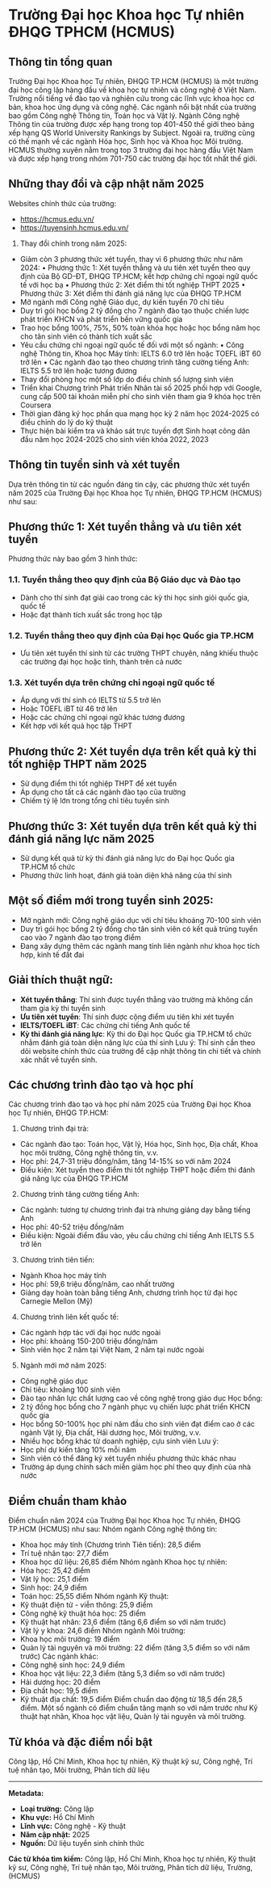 # Trường Đại học Khoa học Tự nhiên ĐHQG TPHCM (HCMUS)

## Thông tin tổng quan
Trường Đại học Khoa học Tự nhiên, ĐHQG TP.HCM (HCMUS) là một trường đại học công lập hàng đầu về khoa học tự nhiên và công nghệ ở Việt Nam. Trường nổi tiếng về đào tạo và nghiên cứu trong các lĩnh vực khoa học cơ bản, khoa học ứng dụng và công nghệ. Các ngành nổi bật nhất của trường bao gồm Công nghệ Thông tin, Toán học và Vật lý. Ngành Công nghệ Thông tin của trường được xếp hạng trong top 401-450 thế giới theo bảng xếp hạng QS World University Rankings by Subject. Ngoài ra, trường cũng có thế mạnh về các ngành Hóa học, Sinh học và Khoa học Môi trường. HCMUS thường xuyên nằm trong top 3 trường đại học hàng đầu Việt Nam và được xếp hạng trong nhóm 701-750 các trường đại học tốt nhất thế giới.

## Những thay đổi và cập nhật năm 2025
Websites chính thức của trường:
- https://hcmus.edu.vn/
- https://tuyensinh.hcmus.edu.vn/
1. Thay đổi chính trong năm 2025:
- Giảm còn 3 phương thức xét tuyển, thay vì 6 phương thức như năm 2024:
• Phương thức 1: Xét tuyển thẳng và ưu tiên xét tuyển theo quy định của Bộ GD-ĐT, ĐHQG TP.HCM; kết hợp chứng chỉ ngoại ngữ quốc tế với học bạ
• Phương thức 2: Xét điểm thi tốt nghiệp THPT 2025
• Phương thức 3: Xét điểm thi đánh giá năng lực của ĐHQG TP.HCM
- Mở ngành mới Công nghệ Giáo dục, dự kiến tuyển 70 chỉ tiêu
- Duy trì gói học bổng 2 tỷ đồng cho 7 ngành đào tạo thuộc chiến lược phát triển KHCN và phát triển bền vững quốc gia
- Trao học bổng 100%, 75%, 50% toàn khóa học hoặc học bổng năm học cho tân sinh viên có thành tích xuất sắc
- Yêu cầu chứng chỉ ngoại ngữ quốc tế đối với một số ngành:
• Công nghệ Thông tin, Khoa học Máy tính: IELTS 6.0 trở lên hoặc TOEFL iBT 60 trở lên
• Các ngành đào tạo theo chương trình tăng cường tiếng Anh: IELTS 5.5 trở lên hoặc tương đương
- Thay đổi phòng học một số lớp do điều chỉnh số lượng sinh viên
- Triển khai Chương trình Phát triển Nhân tài số 2025 phối hợp với Google, cung cấp 500 tài khoản miễn phí cho sinh viên tham gia 9 khóa học trên Coursera
- Thời gian đăng ký học phần qua mạng học kỳ 2 năm học 2024-2025 có điều chỉnh do lý do kỹ thuật
- Thực hiện bài kiểm tra và khảo sát trực tuyến đợt Sinh hoạt công dân đầu năm học 2024-2025 cho sinh viên khóa 2022, 2023

## Thông tin tuyển sinh và xét tuyển
Dựa trên thông tin từ các nguồn đáng tin cậy, các phương thức xét tuyển năm 2025 của Trường Đại học Khoa học Tự nhiên, ĐHQG TP.HCM (HCMUS) như sau:
## Phương thức 1: Xét tuyển thẳng và ưu tiên xét tuyển
Phương thức này bao gồm 3 hình thức:
### 1.1. Tuyển thẳng theo quy định của Bộ Giáo dục và Đào tạo
- Dành cho thí sinh đạt giải cao trong các kỳ thi học sinh giỏi quốc gia, quốc tế
- Hoặc đạt thành tích xuất sắc trong học tập
### 1.2. Tuyển thẳng theo quy định của Đại học Quốc gia TP.HCM
- Ưu tiên xét tuyển thí sinh từ các trường THPT chuyên, năng khiếu thuộc các trường đại học hoặc tỉnh, thành trên cả nước
### 1.3. Xét tuyển dựa trên chứng chỉ ngoại ngữ quốc tế
- Áp dụng với thí sinh có IELTS từ 5.5 trở lên
- Hoặc TOEFL iBT từ 46 trở lên
- Hoặc các chứng chỉ ngoại ngữ khác tương đương
- Kết hợp với kết quả học tập THPT
## Phương thức 2: Xét tuyển dựa trên kết quả kỳ thi tốt nghiệp THPT năm 2025
- Sử dụng điểm thi tốt nghiệp THPT để xét tuyển
- Áp dụng cho tất cả các ngành đào tạo của trường
- Chiếm tỷ lệ lớn trong tổng chỉ tiêu tuyển sinh
## Phương thức 3: Xét tuyển dựa trên kết quả kỳ thi đánh giá năng lực năm 2025
- Sử dụng kết quả từ kỳ thi đánh giá năng lực do Đại học Quốc gia TP.HCM tổ chức
- Phương thức linh hoạt, đánh giá toàn diện khả năng của thí sinh
## Một số điểm mới trong tuyển sinh 2025:
- Mở ngành mới: Công nghệ giáo dục với chỉ tiêu khoảng 70-100 sinh viên
- Duy trì gói học bổng 2 tỷ đồng cho tân sinh viên có kết quả trúng tuyển cao vào 7 ngành đào tạo trọng điểm
- Đang xây dựng thêm các ngành mang tính liên ngành như khoa học tích hợp, kinh tế đất đai
## Giải thích thuật ngữ:
- **Xét tuyển thẳng**: Thí sinh được tuyển thẳng vào trường mà không cần tham gia kỳ thi tuyển sinh
- **Ưu tiên xét tuyển**: Thí sinh được cộng điểm ưu tiên khi xét tuyển
- **IELTS/TOEFL iBT**: Các chứng chỉ tiếng Anh quốc tế
- **Kỳ thi đánh giá năng lực**: Kỳ thi do Đại học Quốc gia TP.HCM tổ chức nhằm đánh giá toàn diện năng lực của thí sinh
Lưu ý: Thí sinh cần theo dõi website chính thức của trường để cập nhật thông tin chi tiết và chính xác nhất về tuyển sinh.

## Các chương trình đào tạo và học phí
Các chương trình đào tạo và học phí năm 2025 của Trường Đại học Khoa học Tự nhiên, ĐHQG TP.HCM:
1. Chương trình đại trà:
- Các ngành đào tạo: Toán học, Vật lý, Hóa học, Sinh học, Địa chất, Khoa học môi trường, Công nghệ thông tin, v.v.
- Học phí: 24,7-31 triệu đồng/năm, tăng 14-15% so với năm 2024
- Điều kiện: Xét tuyển theo điểm thi tốt nghiệp THPT hoặc điểm thi đánh giá năng lực của ĐHQG TP.HCM
2. Chương trình tăng cường tiếng Anh:
- Các ngành: tương tự chương trình đại trà nhưng giảng dạy bằng tiếng Anh
- Học phí: 40-52 triệu đồng/năm 
- Điều kiện: Ngoài điểm đầu vào, yêu cầu chứng chỉ tiếng Anh IELTS 5.5 trở lên
3. Chương trình tiên tiến:
- Ngành Khoa học máy tính
- Học phí: 59,6 triệu đồng/năm, cao nhất trường
- Giảng dạy hoàn toàn bằng tiếng Anh, chương trình học từ đại học Carnegie Mellon (Mỹ)
4. Chương trình liên kết quốc tế:
- Các ngành hợp tác với đại học nước ngoài
- Học phí: khoảng 150-200 triệu đồng/năm
- Sinh viên học 2 năm tại Việt Nam, 2 năm tại nước ngoài
5. Ngành mới mở năm 2025:
- Công nghệ giáo dục
- Chỉ tiêu: khoảng 100 sinh viên
- Đào tạo nhân lực chất lượng cao về công nghệ trong giáo dục
Học bổng:
- 2 tỷ đồng học bổng cho 7 ngành phục vụ chiến lược phát triển KHCN quốc gia
- Học bổng 50-100% học phí năm đầu cho sinh viên đạt điểm cao ở các ngành Vật lý, Địa chất, Hải dương học, Môi trường, v.v.
- Nhiều học bổng khác từ doanh nghiệp, cựu sinh viên
Lưu ý:
- Học phí dự kiến tăng 10% mỗi năm
- Sinh viên có thể đăng ký xét tuyển nhiều phương thức khác nhau
- Trường áp dụng chính sách miễn giảm học phí theo quy định của nhà nước

## Điểm chuẩn tham khảo
Điểm chuẩn năm 2024 của Trường Đại học Khoa học Tự nhiên, ĐHQG TP.HCM (HCMUS) như sau:
Nhóm ngành Công nghệ thông tin:
- Khoa học máy tính (Chương trình Tiên tiến): 28,5 điểm
- Trí tuệ nhân tạo: 27,7 điểm
- Khoa học dữ liệu: 26,85 điểm
Nhóm ngành Khoa học tự nhiên:
- Hóa học: 25,42 điểm
- Vật lý học: 25,1 điểm
- Sinh học: 24,9 điểm
- Toán học: 25,55 điểm
Nhóm ngành Kỹ thuật:
- Kỹ thuật điện tử - viễn thông: 25,9 điểm
- Công nghệ kỹ thuật hóa học: 25 điểm
- Kỹ thuật hạt nhân: 23,6 điểm (tăng 6,6 điểm so với năm trước)
- Vật lý y khoa: 24,6 điểm
Nhóm ngành Môi trường:
- Khoa học môi trường: 19 điểm
- Quản lý tài nguyên và môi trường: 22 điểm (tăng 3,5 điểm so với năm trước)
Các ngành khác:
- Công nghệ sinh học: 24,9 điểm 
- Khoa học vật liệu: 22,3 điểm (tăng 5,3 điểm so với năm trước)
- Hải dương học: 20 điểm
- Địa chất học: 19,5 điểm
- Kỹ thuật địa chất: 19,5 điểm
Điểm chuẩn dao động từ 18,5 đến 28,5 điểm. Một số ngành có điểm chuẩn tăng mạnh so với năm trước như Kỹ thuật hạt nhân, Khoa học vật liệu, Quản lý tài nguyên và môi trường.

## Từ khóa và đặc điểm nổi bật
Công lập, Hồ Chí Minh, Khoa học tự nhiên, Kỹ thuật kỹ sư, Công nghệ, Trí tuệ nhân tạo, Môi trường, Phân tích dữ liệu

---

**Metadata:**
- **Loại trường:** Công lập
- **Khu vực:** Hồ Chí Minh
- **Lĩnh vực:** Công nghệ - Kỹ thuật
- **Năm cập nhật:** 2025
- **Nguồn:** Dữ liệu tuyển sinh chính thức

**Các từ khóa tìm kiếm:**
Công lập, Hồ Chí Minh, Khoa học tự nhiên, Kỹ thuật kỹ sư, Công nghệ, Trí tuệ nhân tạo, Môi trường, Phân tích dữ liệu, Trường, (HCMUS)
